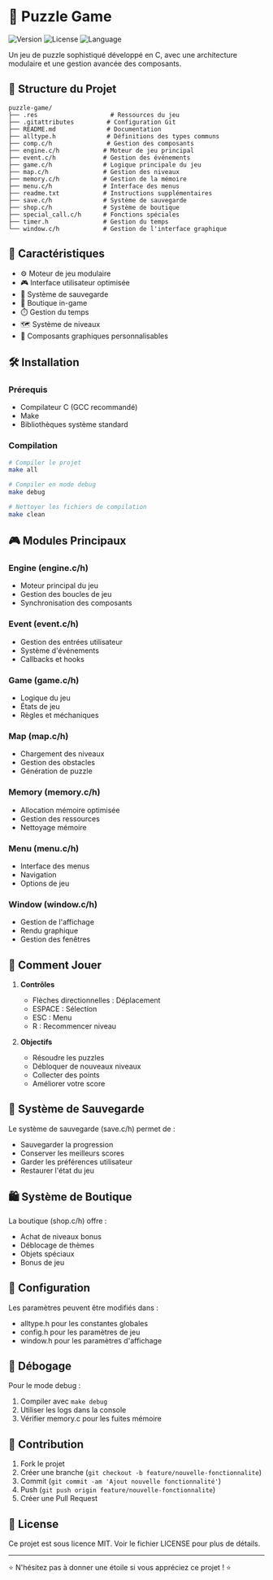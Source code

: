 
 # 🧩 Puzzle Game

![Version](https://img.shields.io/badge/version-1.0.0-blue.svg)
![License](https://img.shields.io/badge/license-MIT-green.svg)
![Language](https://img.shields.io/badge/language-C-orange.svg)

Un jeu de puzzle sophistiqué développé en C, avec une architecture modulaire et une gestion avancée des composants.

## 📁 Structure du Projet

```
puzzle-game/
├── .res                    # Ressources du jeu
├── .gitattributes         # Configuration Git
├── README.md              # Documentation
├── alltype.h              # Définitions des types communs
├── comp.c/h               # Gestion des composants
├── engine.c/h            # Moteur de jeu principal
├── event.c/h             # Gestion des événements
├── game.c/h              # Logique principale du jeu
├── map.c/h               # Gestion des niveaux
├── memory.c/h            # Gestion de la mémoire
├── menu.c/h              # Interface des menus
├── readme.txt            # Instructions supplémentaires
├── save.c/h              # Système de sauvegarde
├── shop.c/h              # Système de boutique
├── special_call.c/h      # Fonctions spéciales
├── timer.h               # Gestion du temps
└── window.c/h            # Gestion de l'interface graphique
```

## 🚀 Caractéristiques

- ⚙️ Moteur de jeu modulaire
- 🎮 Interface utilisateur optimisée
- 💾 Système de sauvegarde
- 🛒 Boutique in-game
- ⏱️ Gestion du temps
- 🗺️ Système de niveaux
- 🎨 Composants graphiques personnalisables

## 🛠️ Installation

### Prérequis
- Compilateur C (GCC recommandé)
- Make
- Bibliothèques système standard

### Compilation
```bash
# Compiler le projet
make all

# Compiler en mode debug
make debug

# Nettoyer les fichiers de compilation
make clean
```

## 🎮 Modules Principaux

### Engine (engine.c/h)
- Moteur principal du jeu
- Gestion des boucles de jeu
- Synchronisation des composants

### Event (event.c/h)
- Gestion des entrées utilisateur
- Système d'événements
- Callbacks et hooks

### Game (game.c/h)
- Logique du jeu
- États de jeu
- Règles et méchaniques

### Map (map.c/h)
- Chargement des niveaux
- Gestion des obstacles
- Génération de puzzle

### Memory (memory.c/h)
- Allocation mémoire optimisée
- Gestion des ressources
- Nettoyage mémoire

### Menu (menu.c/h)
- Interface des menus
- Navigation
- Options de jeu

### Window (window.c/h)
- Gestion de l'affichage
- Rendu graphique
- Gestion des fenêtres

## 🎯 Comment Jouer

1. **Contrôles**
   - Flèches directionnelles : Déplacement
   - ESPACE : Sélection
   - ESC : Menu
   - R : Recommencer niveau

2. **Objectifs**
   - Résoudre les puzzles
   - Débloquer de nouveaux niveaux
   - Collecter des points
   - Améliorer votre score

## 💾 Système de Sauvegarde

Le système de sauvegarde (save.c/h) permet de :
- Sauvegarder la progression
- Conserver les meilleurs scores
- Garder les préférences utilisateur
- Restaurer l'état du jeu

## 🛍️ Système de Boutique

La boutique (shop.c/h) offre :
- Achat de niveaux bonus
- Déblocage de thèmes
- Objets spéciaux
- Bonus de jeu

## 🔧 Configuration

Les paramètres peuvent être modifiés dans :
- alltype.h pour les constantes globales
- config.h pour les paramètres de jeu
- window.h pour les paramètres d'affichage

## 🐛 Débogage

Pour le mode debug :
1. Compiler avec `make debug`
2. Utiliser les logs dans la console
3. Vérifier memory.c pour les fuites mémoire

## 👥 Contribution

1. Fork le projet
2. Créer une branche (`git checkout -b feature/nouvelle-fonctionnalite`)
3. Commit (`git commit -am 'Ajout nouvelle fonctionnalité'`)
4. Push (`git push origin feature/nouvelle-fonctionnalite`)
5. Créer une Pull Request

## 📝 License

Ce projet est sous licence MIT. Voir le fichier LICENSE pour plus de détails.

---
⭐ N'hésitez pas à donner une étoile si vous appréciez ce projet ! ⭐
